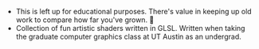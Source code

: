 * This is left up for educational purposes. There's value in keeping up old work to compare how far you've grown. 🙂
* Collection of fun artistic shaders written in GLSL. Written when taking the graduate computer graphics class at UT Austin as an undergrad.
